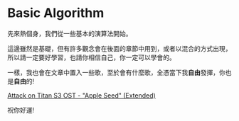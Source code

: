 # Basic Algorithm
先來熱個身，我們從一些基本的演算法開始。

這邊雖然是基礎，但有許多觀念會在後面的章節中用到，或者以混合的方式出現，所以請一定要好學習，也請你相信自己，你一定可以學會的。

一樣，我也會在文章中置入一些歌，至於會有什麼歌，全憑當下我**自由**發揮，你也是**自由**的!

[Attack on Titan S3 OST - "Apple Seed" (Extended)](https://youtu.be/Tgli1xUKX5s?si=w7VzO-hnt_Hkb2MF)

祝你好運!